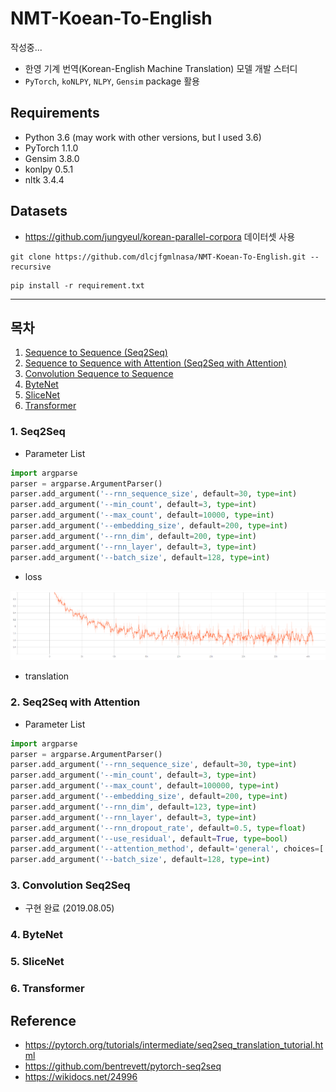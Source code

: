 # NMT-Koean-To-English

작성중...

- 한영 기계 번역(Korean-English Machine Translation) 모델 개발 스터디 
- `PyTorch`, `koNLPY`, `NLPY`, `Gensim` package 활용 

## Requirements

- Python 3.6 (may work with other versions, but I used 3.6)
- PyTorch 1.1.0
- Gensim 3.8.0
- konlpy 0.5.1
- nltk 3.4.4

## Datasets
- https://github.com/jungyeul/korean-parallel-corpora 데이터셋 사용

```
git clone https://github.com/dlcjfgmlnasa/NMT-Koean-To-English.git --recursive
```

```
pip install -r requirement.txt
```

---

## 목차
1. [Sequence to Sequence (Seq2Seq)](#1.-Seq2Seq)
2. [Sequence to Sequence with Attention (Seq2Seq with Attention)](#2.-Seq2Seq-with-Attention)
3. [Convolution Sequence to Sequence](#3.-Convolution-Seq2Seq)
4. [ByteNet](#4.-ByteNet)
5. [SliceNet](#5.-SliceNet)
6. [Transformer](#6.-Transformer)


### 1. Seq2Seq
- Parameter List

```python
import argparse
parser = argparse.ArgumentParser()
parser.add_argument('--rnn_sequence_size', default=30, type=int)
parser.add_argument('--min_count', default=3, type=int)
parser.add_argument('--max_count', default=10000, type=int)
parser.add_argument('--embedding_size', default=200, type=int)
parser.add_argument('--rnn_dim', default=200, type=int)
parser.add_argument('--rnn_layer', default=3, type=int)
parser.add_argument('--batch_size', default=128, type=int)
```

- loss

![Seq2Seq Loss function](./img/Seq2Seq_Loss_Graph.png)

- translation


### 2. Seq2Seq with Attention
- Parameter List
```python
import argparse
parser = argparse.ArgumentParser()
parser.add_argument('--rnn_sequence_size', default=30, type=int)
parser.add_argument('--min_count', default=3, type=int)
parser.add_argument('--max_count', default=100000, type=int)
parser.add_argument('--embedding_size', default=200, type=int)
parser.add_argument('--rnn_dim', default=123, type=int)
parser.add_argument('--rnn_layer', default=3, type=int)
parser.add_argument('--rnn_dropout_rate', default=0.5, type=float)
parser.add_argument('--use_residual', default=True, type=bool)
parser.add_argument('--attention_method', default='general', choices=['dot', 'general', 'concat'], type=str)
parser.add_argument('--batch_size', default=128, type=int)
```

### 3. Convolution Seq2Seq
- 구현 완료 (2019.08.05)


### 4. ByteNet


### 5. SliceNet


### 6. Transformer

## Reference
- https://pytorch.org/tutorials/intermediate/seq2seq_translation_tutorial.html
- https://github.com/bentrevett/pytorch-seq2seq
- https://wikidocs.net/24996
